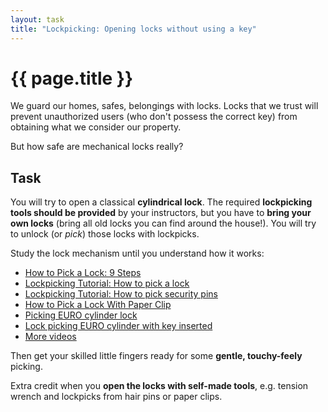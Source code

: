 ```yaml
---
layout: task
title: "Lockpicking: Opening locks without using a key"
---
```

{{ page.title }}
================

We guard our homes, safes, belongings with locks.  Locks that we trust
will prevent unauthorized users (who don't possess the correct key) from
obtaining what we consider our property.

But how safe are mechanical locks really?


Task
----
You will try to open a classical **cylindrical lock**.
The required **lockpicking tools should be provided** by your instructors,
but you have to **bring your own locks**
(bring all old locks you can find around the house!).
You will try to unlock (or _pick_) those locks with lockpicks.

Study the lock mechanism until you understand how it works:

* [How to Pick a Lock: 9 Steps](http://www.wikihow.com/Pick-a-Lock)
* [Lockpicking Tutorial: How to pick a lock](http://www.youtube.com/watch?v=v9hhBJHfwJE)
* [Lockpicking Tutorial: How to pick security pins](http://www.youtube.com/watch?v=1Lst6m5MZjw)
* [How to Pick a Lock With Paper Clip](http://www.youtube.com/watch?v=LwavY4YaCaI)
* [Picking EURO cylinder lock](http://www.youtube.com/watch?v=3laOlfQRlb0)
* [Lock picking EURO cylinder with key inserted](http://www.youtube.com/watch?v=TRjyRe88GOw)
* [More videos](http://www.youtube.com/channel/HCIWHz6UoAGv0/videos)

Then get your skilled little fingers ready for some **gentle, touchy-feely**
picking.

Extra credit when you **open the locks with self-made tools**, e.g.
tension wrench and lockpicks from hair pins or paper clips.
